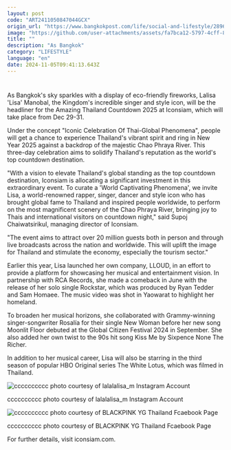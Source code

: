 ```yaml
---
layout: post
code: "ART2411050847044GCX"
origin_url: "https://www.bangkokpost.com/life/social-and-lifestyle/2896187/lisa-to-headline-new-year-celebrations-at-iconsiam"
image: "https://github.com/user-attachments/assets/fa7bca12-5797-4cff-806a-23548fa1307b"
title: ""
description: "As Bangkok"
category: "LIFESTYLE"
language: "en"
date: 2024-11-05T09:41:13.643Z
---
```


# 

As Bangkok's sky sparkles with a display of eco-friendly fireworks, Lalisa 'Lisa' Manobal, the Kingdom's incredible singer and style icon, will be the headliner for the Amazing Thailand Countdown 2025 at Iconsiam, which will take place from Dec 29-31.

Under the concept "Iconic Celebration Of Thai-Global Phenomena", people will get a chance to experience Thailand's vibrant spirit and ring in New Year 2025 against a backdrop of the majestic Chao Phraya River. This three-day celebration aims to solidify Thailand's reputation as the world's top countdown destination.

"With a vision to elevate Thailand's global standing as the top countdown destination, Iconsiam is allocating a significant investment in this extraordinary event. To curate a 'World Captivating Phenomena', we invite Lisa, a world-renowned rapper, singer, dancer and style icon who has brought global fame to Thailand and inspired people worldwide, to perform on the most magnificent scenery of the Chao Phraya River, bringing joy to Thais and international visitors on countdown night," said Supoj Chaiwatsirikul, managing director of Iconsiam.

"The event aims to attract over 20 million guests both in person and through live broadcasts across the nation and worldwide. This will uplift the image for Thailand and stimulate the economy, especially the tourism sector."

Earlier this year, Lisa launched her own company, LLOUD, in an effort to provide a platform for showcasing her musical and entertainment vision. In partnership with RCA Records, she made a comeback in June with the release of her solo single Rockstar, which was produced by Ryan Tedder and Sam Homaee. The music video was shot in Yaowarat to highlight her homeland.

To broaden her musical horizons, she collaborated with Grammy-winning singer-songwriter Rosalía for their single New Woman before her new song Moonlit Floor debuted at the Global Citizen Festival 2024 in September. She also added her own twist to the 90s hit song Kiss Me by Sixpence None The Richer.

In addition to her musical career, Lisa will also be starring in the third season of popular HBO Original series The White Lotus, which was filmed in Thailand.

![cccccccccc photo courtesy of lalalalisa_m Instagram Account](https://static.bangkokpost.com/media/content/dcx/2024/11/05/5333372.jpg)

cccccccccc photo courtesy of lalalalisa\_m Instagram Account

![cccccccccc photo courtesy of BLACKPINK YG Thailand Fcaebook Page](https://github.com/user-attachments/assets/1c5c98d0-ba2e-4762-bbe7-562e1d6c728d)

cccccccccc photo courtesy of BLACKPINK YG Thailand Fcaebook Page

For further details, visit iconsiam.com.